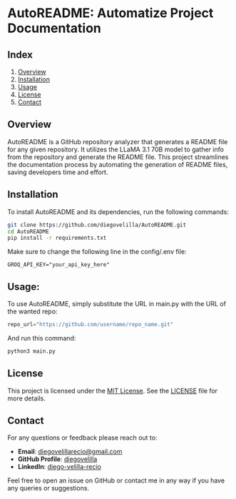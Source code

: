 # AutoREADME: Automatize Project Documentation
## Index
1. [Overview](#overview)
2. [Installation](#installation)
3. [Usage](#usage)
4. [License](#license)
5. [Contact](#contact)

## Overview
AutoREADME is a GitHub repository analyzer that generates a README file for any given repository. It utilizes the LLaMA 3.1 70B model to gather info from the repository and generate the README file. This project streamlines the documentation process by automating the generation of README files, saving developers time and effort.

## Installation
To install AutoREADME and its dependencies, run the following commands:
```bash
git clone https://github.com/diegovelilla/AutoREADME.git
cd AutoREADME
pip install -r requirements.txt
```
Make sure to change the following line in the config/.env file:
```
GROQ_API_KEY="your_api_key_here"
```
## Usage:
To use AutoREADME, simply substitute the URL in main.py with the URL of the wanted repo:

```python
repo_url="https://github.com/username/repo_name.git"
```

And run this command:

```bash
python3 main.py
```

## License
This project is licensed under the [MIT License](https://github.com/diegovelilla/AutoREADME/blob/main/LICENSE). See the [LICENSE](https://github.com/diegovelilla/AutoREADME/blob/main/LICENSE) file for more details.

## Contact
For any questions or feedback please reach out to:

- **Email**: [diegovelillarecio@gmail.com](mailto:diegovelillarecio@gmail.com)
- **GitHub Profile**: [diegovelilla](https://github.com/diegovelilla)
- **LinkedIn**: [diego-velilla-recio](https://www.linkedin.com/in/diego-velilla-recio/)

Feel free to open an issue on GitHub or contact me in any way if you have any queries or suggestions.
